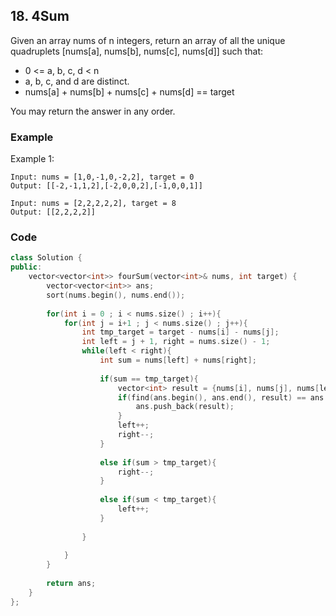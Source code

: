 ## 18. 4Sum

Given an array nums of n integers, return an array of all the unique quadruplets [nums[a], nums[b], nums[c], nums[d]] such that:

- 0 <= a, b, c, d < n
- a, b, c, and d are distinct.
- nums[a] + nums[b] + nums[c] + nums[d] == target

You may return the answer in any order.

### Example
Example 1:
```
Input: nums = [1,0,-1,0,-2,2], target = 0
Output: [[-2,-1,1,2],[-2,0,0,2],[-1,0,0,1]]
```

```
Input: nums = [2,2,2,2,2], target = 8
Output: [[2,2,2,2]]
```

### Code
```c++
class Solution {
public:
    vector<vector<int>> fourSum(vector<int>& nums, int target) {
        vector<vector<int>> ans;
        sort(nums.begin(), nums.end());
        
        for(int i = 0 ; i < nums.size() ; i++){
            for(int j = i+1 ; j < nums.size() ; j++){
                int tmp_target = target - nums[i] - nums[j];
                int left = j + 1, right = nums.size() - 1;
                while(left < right){
                    int sum = nums[left] + nums[right];
                    
                    if(sum == tmp_target){
                        vector<int> result = {nums[i], nums[j], nums[left], nums[right]};
                        if(find(ans.begin(), ans.end(), result) == ans.end()){
                            ans.push_back(result);
                        }
                        left++;
                        right--;
                    }
                    
                    else if(sum > tmp_target){
                        right--;
                    }
                    
                    else if(sum < tmp_target){
                        left++;
                    }
                    
                }
                
            }
        }
        
        return ans;
    }
};
```


